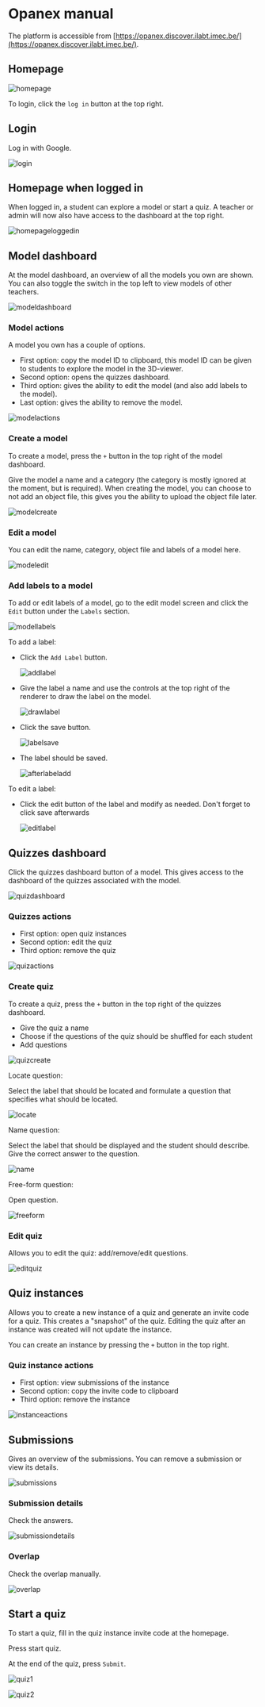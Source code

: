 # Opanex manual

The platform is accessible from [https://opanex.discover.ilabt.imec.be/](https://opanex.discover.ilabt.imec.be/).

## Homepage

![homepage](img/home.png)

To login, click the <kbd>`log in`</kbd> button at the top right.

## Login

Log in with Google.

![login](img/login.png)

## Homepage when logged in

When logged in, a student can explore a model or start a quiz. A teacher or admin will now also have access to the dashboard at the top right.

![homepageloggedin](img/home_logged_in.png)

## Model dashboard

At the model dashboard, an overview of all the models you own are shown. You can also toggle the switch in the top left to view models of other teachers.

![modeldashboard](img/model_dashboard.png)

### Model actions

A model you own has a couple of options.

- First option: copy the model ID to clipboard, this model ID can be given to students to explore the model in the 3D-viewer.
- Second option: opens the quizzes dashboard.
- Third option: gives the ability to edit the model (and also add labels to the model).
- Last option: gives the ability to remove the model.

![modelactions](img/model_actions.png)

### Create a model

To create a model, press the <kbd>`+`</kbd> button in the top right of the model dashboard.

Give the model a name and a category (the category is mostly ignored at the moment, but is required). When creating the model, you can choose to not add an object file, this gives you the ability to upload the object file later.

![modelcreate](img/model_create.png)

### Edit a model

You can edit the name, category, object file and labels of a model here.

![modeledit](img/model_edit.png)

### Add labels to a model

To add or edit labels of a model, go to the edit model screen and click the <kbd>`Edit`</kbd> button under the `Labels` section.

![modellabels](img/model_labels.png)

To add a label:
- Click the <kbd>`Add Label`</kbd> button.
  
  ![addlabel](img/model_add.png)
- Give the label a name and use the controls at the top right of the renderer to draw the label on the model.
  
  ![drawlabel](img/model_label_add.png)
- Click the save button.
  
  ![labelsave](img/model_label_save.png)
- The label should be saved.
  
  ![afterlabeladd](img/after_label_add.png) 


To edit a label:
- Click the edit button of the label and modify as needed. Don't forget to click save afterwards
  
  ![editlabel](img/edit_label.png)


## Quizzes dashboard

Click the quizzes dashboard button of a model. This gives access to the dashboard of the quizzes associated with the model.

![quizdashboard](img/quiz_dashboard.png)

### Quizzes actions

- First option: open quiz instances
- Second option: edit the quiz
- Third option: remove the quiz

![quizactions](img/quiz_actions.png)

### Create quiz

To create a quiz, press the <kbd>`+`</kbd> button in the top right of the quizzes dashboard.

- Give the quiz a name
- Choose if the questions of the quiz should be shuffled for each student
- Add questions
  
![quizcreate](img/quiz_create.png)

Locate question:

Select the label that should be located and formulate a question that specifies what should be located.

![locate](img/locate.png)

Name question:

Select the label that should be displayed and the student should describe. Give the correct answer to the question.

![name](img/name.png)

Free-form question:

Open question.

![freeform](img/freeform.png)

### Edit quiz

Allows you to edit the quiz: add/remove/edit questions.

![editquiz](img/edit_quiz.png)

## Quiz instances

Allows you to create a new instance of a quiz and generate an invite code for a quiz. This creates a "snapshot" of the quiz. Editing the quiz after an instance was created will not update the instance.

You can create an instance by pressing the <kbd>`+`</kbd> button in the top right.

### Quiz instance actions

- First option: view submissions of the instance
- Second option: copy the invite code to clipboard
- Third option: remove the instance

![instanceactions](img/instance_actions.png)

## Submissions

Gives an overview of the submissions. You can remove a submission or view its details.

![submissions](img/instance_submissions.png)

### Submission details

Check the answers.

![submissiondetails](img/submission_details.png)

### Overlap

Check the overlap manually.

![overlap](img/overlap.png)


## Start a quiz

To start a quiz, fill in the quiz instance invite code at the homepage.

Press start quiz.

At the end of the quiz, press `Submit`.

![quiz1](img/start_quiz.png)

![quiz2](img/quiz_question.png)

